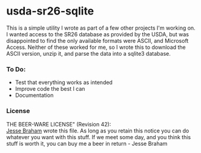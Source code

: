 usda-sr26-sqlite
================

This is a simple utility I wrote as part of a few other projects I'm working
on.  I wanted access to the SR26 database as provided by the USDA, but
was disappointed to find the only available formats were ASCII, and
Microsoft Access.  Neither of these worked for me, so I wrote this to
download the ASCII version, unzip it, and parse the data into a sqlite3
database.  

### To Do:
- Test that everything works as intended
- Improve code the best I can
- Documentation

### License
THE BEER-WARE LICENSE" (Revision 42):  
[Jesse Braham](https://github.com/jessebraham) wrote this file. As long as you retain this notice you
can do whatever you want with this stuff. If we meet some day, and you think
this stuff is worth it, you can buy me a beer in return - Jesse Braham
